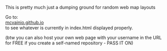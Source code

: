 
This is pretty much just a dumping ground for random web map layouts

Go to: <br>
<a href="mcvainio.github.io">mcvainio.github.io</a> <br>
to see whatever is currently in index.html displayed properly.

(btw you can also host your own web page with your username in the URL for FREE if you create a self-named repository - PASS IT ON)

